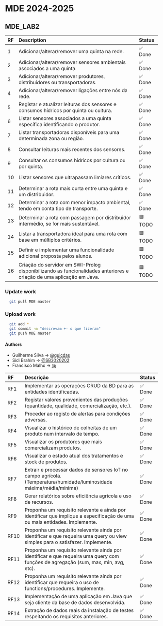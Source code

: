 # MDE 2024-2025

## MDE_LAB2

| RF  | Description                                                                                                          | Status       |
| :-- | :------------------------------------------------------------------------------------------------------------------- | :----------- |
| 1   | Adicionar/alterar/remover uma quinta na rede.                                                                        |   ✅ Done    |
| 2   | Adicionar/alterar/remover sensores ambientais associados a uma quinta.                                               |   ✅ Done    |
| 3   | Adicionar/alterar/remover produtores, distribuidores ou transportadoras.                                             |   ✅ Done    |
| 4   | Adicionar/alterar/remover ligações entre nós da rede.                                                                |   ✅ Done    |
| 5   | Registar e atualizar leituras dos sensores e consumos hídricos por quinta ou cultura.                                |   ✅ Done    |
| 6   | Listar sensores associados a uma quinta específica identificando o produtor.                                         |   ✅ Done    |
| 7   | Listar transportadoras disponíveis para uma determinada zona ou região.                                              |   ✅ Done    |
| 8   | Consultar leituras mais recentes dos sensores.                                                                       |   ✅ Done    |
| 9   | Consultar os consumos hídricos por cultura ou por quinta.                                                            |   ✅ Done    |
| 10  | Listar sensores que ultrapassam limiares críticos.                                                                   |   ✅ Done    |
| 11  | Determinar a rota mais curta entre uma quinta e um distribuidor.                                                     |   ✅ Done    |
| 12  | Determinar a rota com menor impacto ambiental, tendo em conta tipo de transporte.                                    |   ✅ Done    |
| 13  | Determinar a rota com passagem por distribuidor intermédio, se for mais sustentável.                                 |   🟥 TODO    |
| 14  | Listar a transportadora ideal para uma rota com base em múltiplos critérios.                                         |   🟥 TODO    |
| 15  | Definir e implementar uma funcionalidade adicional proposta pelos alunos.                                            |   🟥 TODO    |
| 16  | Criação do servidor em SWI-Prolog disponibilizando as funcionalidades anteriores e criação de uma aplicação em Java. |   🟥 TODO    |

### Update work

```bash
  git pull MDE master
```

### Upload work

```bash
  git add *
  git commit -m "descrevam +- o que fizeram"
  git push MDE master
```

#### Authors

- Guilherme Silva → [@guicdas](https://www.github.com/guicdas)
- Sidi Brahim → [@SB3020202](https://github.com/SB3020202)
- Francisco Malho → [@](https://github.com/)



| RF  | Descrição                                                                                                                                 | Status     |
|:----|:------------------------------------------------------------------------------------------------------------------------------------------|:----------|
| RF1 | Implementar as operações CRUD da BD para as entidades identificadas.                                                                      | ✅ Done   |
| RF2 | Registar valores provenientes das produções (quantidade, qualidade, comercialização, etc.).                                               | ✅ Done   |
| RF3 | Proceder ao registo de alertas para condições adversas.                                                                                   | ✅ Done   |
| RF4 | Visualizar o histórico de colheitas de um produto num intervalo de tempo.                                                                 | ✅ Done   |
| RF5 | Visualizar os produtores que mais comercializam produtos.                                                                                 | ✅ Done   |
| RF6 | Visualizar o estado atual dos tratamentos e stock de produtos.                                                                            | ✅ Done   |
| RF7 | Extrair e processar dados de sensores IoT no campo agrícola. (Temperatura/humidade/luminosidade máxima/média/mínima)                      | ✅ Done   |
| RF8 | Gerar relatórios sobre eficiência agrícola e uso de recursos.                                                                             | ✅ Done   |
| RF9 | Proponha um requisito relevante e ainda por identificar que implique a especificação de uma ou mais entidades. Implemente.                | ✅ Done   |
| RF10| Proponha um requisito relevante ainda por identificar e que requeira uma query ou view simples para o satisfazer. Implemente.             | ✅ Done   |
| RF11| Proponha um requisito relevante ainda por identificar e que requeira uma query com funções de agregação (sum, max, min, avg, etc).        | ✅ Done   |
| RF12| Proponha um requisito relevante ainda por identificar que requeira o uso de functions/procedures. Implemente.                             | ✅ Done   |
| RF13| Implementação de uma aplicação em Java que seja cliente da base de dados desenvolvida.                                                    | ✅ Done   |
| RF14| Extração de dados reais da instalação de testes respeitando os requisitos anteriores.                                                     | ✅ Done   |



